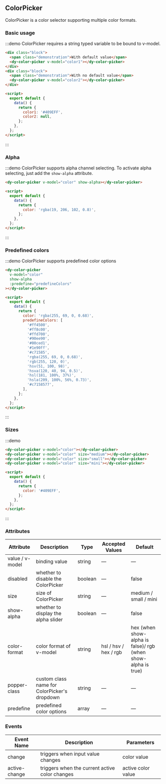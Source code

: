 ## ColorPicker

ColorPicker is a color selector supporting multiple color formats.

### Basic usage

:::demo ColorPicker requires a string typed variable to be bound to v-model.

```html
<div class="block">
  <span class="demonstration">With default value</span>
  <dy-color-picker v-model="color1"></dy-color-picker>
</div>
<div class="block">
  <span class="demonstration">With no default value</span>
  <dy-color-picker v-model="color2"></dy-color-picker>
</div>

<script>
  export default {
    data() {
      return {
        color1: '#409EFF',
        color2: null,
      };
    },
  };
</script>
```

:::

### Alpha

:::demo ColorPicker supports alpha channel selecting. To activate alpha selecting, just add the `show-alpha` attribute.

```html
<dy-color-picker v-model="color" show-alpha></dy-color-picker>

<script>
  export default {
    data() {
      return {
        color: 'rgba(19, 206, 102, 0.8)',
      };
    },
  };
</script>
```

:::

### Predefined colors

:::demo ColorPicker supports predefined color options

```html
<dy-color-picker
  v-model="color"
  show-alpha
  :predefine="predefineColors"
></dy-color-picker>

<script>
  export default {
    data() {
      return {
        color: 'rgba(255, 69, 0, 0.68)',
        predefineColors: [
          '#ff4500',
          '#ff8c00',
          '#ffd700',
          '#90ee90',
          '#00ced1',
          '#1e90ff',
          '#c71585',
          'rgba(255, 69, 0, 0.68)',
          'rgb(255, 120, 0)',
          'hsv(51, 100, 98)',
          'hsva(120, 40, 94, 0.5)',
          'hsl(181, 100%, 37%)',
          'hsla(209, 100%, 56%, 0.73)',
          '#c7158577',
        ],
      };
    },
  };
</script>
```

:::

### Sizes

:::demo

```html
<dy-color-picker v-model="color"></dy-color-picker>
<dy-color-picker v-model="color" size="medium"></dy-color-picker>
<dy-color-picker v-model="color" size="small"></dy-color-picker>
<dy-color-picker v-model="color" size="mini"></dy-color-picker>

<script>
  export default {
    data() {
      return {
        color: '#409EFF',
      };
    },
  };
</script>
```

:::

### Attributes

| Attribute       | Description                                  | Type    | Accepted Values       | Default                                                       |
| --------------- | -------------------------------------------- | ------- | --------------------- | ------------------------------------------------------------- |
| value / v-model | binding value                                | string  | —                     | —                                                             |
| disabled        | whether to disable the ColorPicker           | boolean | —                     | false                                                         |
| size            | size of ColorPicker                          | string  | —                     | medium / small / mini                                         |
| show-alpha      | whether to display the alpha slider          | boolean | —                     | false                                                         |
| color-format    | color format of v-model                      | string  | hsl / hsv / hex / rgb | hex (when show-alpha is false)/ rgb (when show-alpha is true) |
| popper-class    | custom class name for ColorPicker's dropdown | string  | —                     | —                                                             |
| predefine       | predefined color options                     | array   | —                     | —                                                             |

### Events

| Event Name    | Description                                    | Parameters         |
| ------------- | ---------------------------------------------- | ------------------ |
| change        | triggers when input value changes              | color value        |
| active-change | triggers when the current active color changes | active color value |
